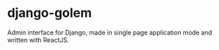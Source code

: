 # django-golem
Admin interface for Django, made in single page application mode and written with ReactJS.
